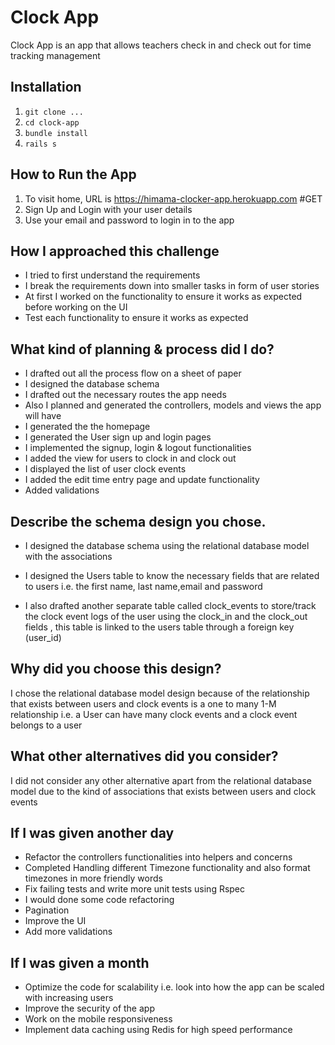 # Clock App

Clock App is an app that allows  teachers check in and check out for time tracking management

## Installation

1) `git clone ...`
2) `cd clock-app`
3) `bundle install`
4) `rails s`


## How to Run the App

1) To visit home, URL is https://himama-clocker-app.herokuapp.com #GET
2) Sign Up and Login with your user details
3) Use your email and password to login in to the app

## How I approached this challenge 
* I tried to first understand the requirements
* I break the requirements down into smaller tasks in  form of user stories 
* At first I worked on the functionality to ensure it works as expected before working on the UI
* Test each functionality to ensure it works as expected 

## What kind of planning & process did I do?
* I drafted out all the process flow on a sheet of paper
* I designed the database schema 
* I drafted out the necessary routes the app needs
* Also I planned and generated the controllers, models and views the app will have
* I generated the the homepage
* I generated the User sign up and login pages
* I implemented the signup, login & logout functionalities
* I added the view for users to clock in and clock out 
* I displayed the list of user clock events 
* I added the edit time entry page and update functionality
* Added validations

## Describe the schema design you chose. 
* I designed the database schema using the relational database model with the associations 

* I designed the Users table to know the necessary fields that are related to users i.e. the first name, last name,email and password 

* I also drafted another separate table called clock_events to store/track the clock event logs of the user using the clock_in and the clock_out fields , this table is linked to the users table through a foreign key (user_id)

## Why did you choose this design?
I chose the relational database model design because of the relationship that exists between users and clock events is a one to many 1-M relationship i.e. a User can have many clock events and a clock event belongs to a user

## What other alternatives did you consider?
I did not consider any other alternative apart from the relational database model due to the kind of associations that exists between users and clock events 

## If I was given another day
* Refactor the controllers functionalities into helpers and concerns
* Completed Handling different Timezone functionality and also format timezones in more friendly words
* Fix failing tests and write more unit tests using Rspec
* I would done some code refactoring
* Pagination
* Improve the UI
* Add more validations


## If I was given a month 
* Optimize the code for scalability i.e. look into how the app can be scaled with increasing users
* Improve the security of the app
* Work on the mobile responsiveness
* Implement data caching using Redis for high speed performance



